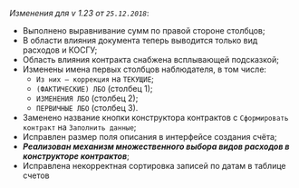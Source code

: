 _Изменения для v 1.23 от `25.12.2018`_:
- Выполнено выравнивание сумм по правой стороне столбцов;
- В области влияния документа теперь выводится только вид расходов и КОСГУ;
- Область влияния контракта снабжена всплывающей подсказкой;
- Изменены имена первых столбцов наблюдателя, в том числе:
    - `Из них – коррекция` на `ТЕКУЩИЕ`;
    - `(ФАКТИЧЕСКИЕ) ЛБО` (столбец 1);
    - `ИЗМЕНЕНИЯ ЛБО` (столбец 2);
    - `ПЕРВИЧНЫЕ ЛБО` (столбец 3).
- Заменено название кнопки конструктора контрактов с `Сформировать контракт` на `Заполнить данные`;
- Исправлен размер поля описания в интерфейсе создания счёта;
- ***Реализован механизм множественного выбора видов расходов в конструкторе контрактов***;
- Исправлена некорректная сортировка записей по датам в таблице счетов
